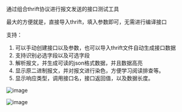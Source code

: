 通过组合thrift协议进行报文发送的接口测试工具

最大的方便就是，直接导入thrift，填入参数即可，无需进行编译接口

支持：
1. 可以手动创建接口以及参数，也可以导入thrift文件自动生成接口数据
2. 支持识别必选字段以及可选字段
3. 解析报文，并生成可读的json格式数据，并且数据高亮
4. 显示原二进制报文，并对报文进行染色，方便学习阅读排查等。
5. 显示响应类型，调用接口名，接口返回值，以及数据长度。


![image](https://github.com/user-attachments/assets/8266465c-08ef-416b-9246-bfed41ca7ee9)


![image](https://github.com/user-attachments/assets/d33fa24c-bf69-40e6-adc3-774534e18856)
